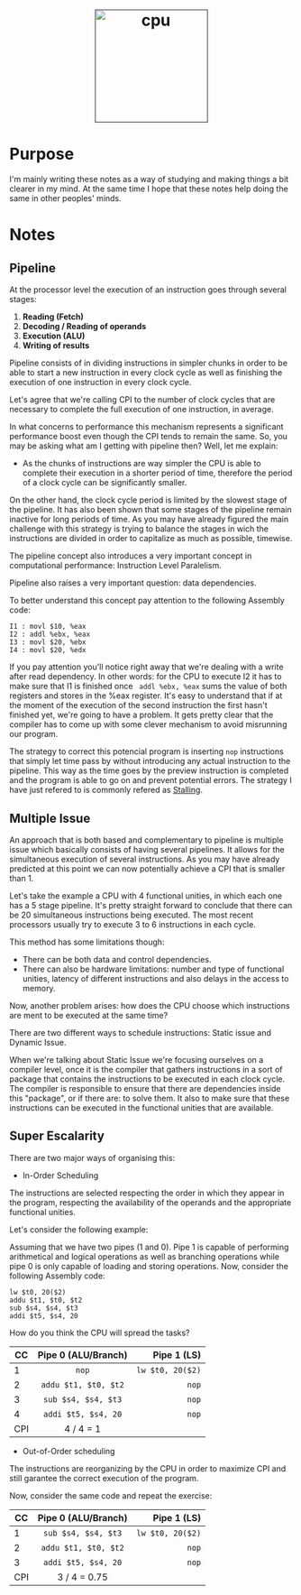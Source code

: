 <h1 align="center">
  <a target="_blank" href="">
    <img src="https://img.icons8.com/ios/1600/smartphone-cpu.png" alt="cpu" height="200px" width="200px">
  </a>
</h1>

# Purpose
I'm mainly writing these notes as a way of studying and making things a bit clearer in my mind. At the same time I hope that these notes help doing the same in other peoples' minds.

# Notes

## Pipeline 

At the processor level the execution of an instruction goes through several stages:

1. **Reading (Fetch)**
2. **Decoding / Reading of operands**
3. **Execution (ALU)**
4. **Writing of results**

Pipeline consists of in dividing instructions in simpler chunks in order to be able to start a new instruction in every clock cycle as well as finishing the execution of one instruction in every clock cycle.

Let's agree that we're calling CPI to the number of clock cycles that are necessary to complete the full execution of one instruction, in average.

In what concerns to performance this mechanism represents a significant performance boost even though the CPI tends to remain the same. So, you may be asking what am I getting with pipeline then? Well, let me explain:

* As the chunks of instructions are way simpler the CPU is able to complete their execution in a shorter period of time, therefore the period of a clock cycle can be significantly smaller.

On the other hand, the clock cycle period is limited by the slowest stage of the pipeline. It has also been shown that some stages of the pipeline remain inactive for long periods of time. As you may have already figured the main challenge with this strategy is trying to balance the stages in wich the instructions are divided in order to capitalize as much as possible, timewise.

The pipeline concept also introduces a very important concept in computational performance: Instruction Level Paralelism.

Pipeline also raises a very important question: data dependencies.

To better understand this concept pay attention to the following Assembly code:

```
I1 : movl $10, %eax
I2 : addl %ebx, %eax
I3 : movl $20, %ebx
I4 : movl $20, %edx
```
If you pay attention you'll notice right away that we're dealing with a write after read dependency. In other words: for the CPU to execute I2 it has to make sure that I1 is finished once ``` addl %ebx, %eax``` sums the value of both registers and stores in the %eax register. It's easy to understand that if at the moment of the execution of the second instruction the first hasn't finished yet, we're going to have a problem. It gets pretty clear that the compiler has to come up with some clever mechanism to avoid misrunning our program. 

The strategy to correct this potencial program is inserting ```nop``` instructions that simply let time pass by without introducing any actual instruction to the pipeline. This way as the time goes by the preview instruction is completed and the program is able to go on and prevent potential errors. The strategy I have just refered to is commonly refered as [Stalling](https://en.wikipedia.org/wiki/Pipeline_stall).

## Multiple Issue

An approach that is both based and complementary to pipeline is multiple issue which basically consists of having several pipelines. It allows for the simultaneous execution of several instructions. As you may have already predicted at this point we can now potentially achieve a CPI that is smaller than 1.

Let's take the example a CPU with 4 functional unities, in which each one has a 5 stage pipeline. It's pretty straight forward to conclude that there can be 20 simultaneous instructions being executed. The most recent processors usually try to execute 3 to 6 instructions in each cycle.

This method has some limitations though:

* There can be both data and control dependencies.
* There can also be hardware limitations: number and type of functional unities, latency of different instructions and also delays in the access to memory.

Now, another problem arises: how does the CPU choose which instructions are ment to be executed at the same time?

There are two different ways to schedule instructions: Static issue and  Dynamic Issue.

When we're talking about Static Issue we're focusing ourselves on a compiler level, once  it is the compiler that gathers instructions in a sort of package that contains the instructions to be executed in each clock cycle. The compiler is responsible to ensure that there are dependencies inside this "package", or if there are: to solve them. It also to make sure that these instructions can be executed in the functional unities that are available.

## Super Escalarity 

There are two major ways of organising this:

* In-Order Scheduling

The instructions are selected respecting the order in which they appear in the program, respecting the availability of the operands and the appropriate functional unities.

Let's consider the following example:

Assuming that we have two pipes (1 and 0). Pipe 1 is capable of performing arithmetical and logical operations as well as branching operations while pipe 0 is only capable of loading and storing operations. Now, consider the following Assembly code:

```
lw $t0, 20($2)
addu $t1, $t0, $t2
sub $s4, $s4, $t3
addi $t5, $s4, 20
```
How do you think the CPU will spread the tasks?

| CC  | Pipe 0 (ALU/Branch)| Pipe 1 (LS)|
|-----|:-------------:|-----------:|
| 1   |  ```nop``` | ```lw $t0, 20($2)``` |
| 2   |  ```addu $t1, $t0, $t2```   |   ```nop``` |
| 3   | ```sub $s4, $s4, $t3``` | ```nop``` |
| 4   | ```addi $t5, $s4, 20``` |   ```nop```|
| CPI   | 4 / 4 = 1|

* Out-of-Order scheduling

The instructions are reorganizing by the CPU in order to maximize CPI and still garantee the correct execution of the program.

Now, consider the same code and repeat the exercise:

| CC  | Pipe 0 (ALU/Branch)| Pipe 1 (LS)|
|-----|:-------------:|-----------:|
| 1   |  ```sub $s4, $s4, $t3``` | ```lw $t0, 20($2)``` |
| 2   |  ```addu $t1, $t0, $t2```   |   ```nop``` |
| 3   |  ```addi $t5, $s4, 20```| ```nop``` |
| CPI   | 3 / 4 = 0.75|